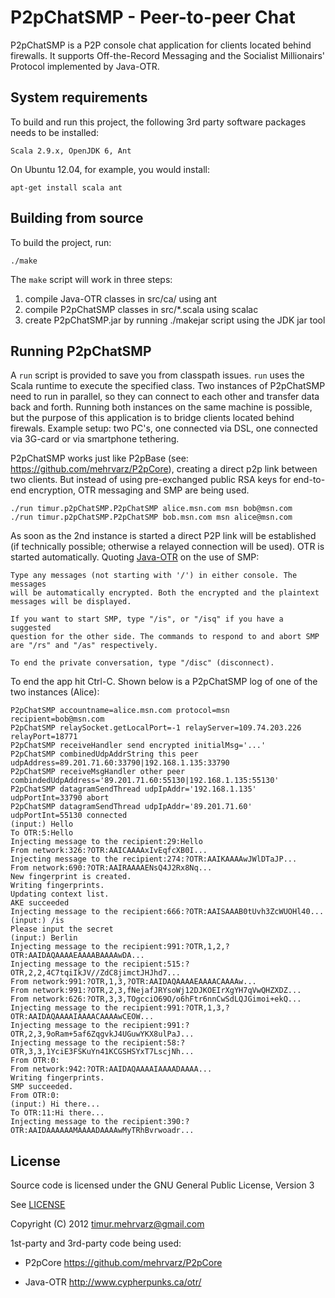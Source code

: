 P2pChatSMP - Peer-to-peer Chat
==============================

P2pChatSMP is a P2P console chat application for clients located behind firewalls. It supports Off-the-Record Messaging and the Socialist Millionairs' Protocol implemented by Java-OTR.


System requirements
-------------------

To build and run this project, the following 3rd party software packages needs to be installed: 

    Scala 2.9.x, OpenJDK 6, Ant

On Ubuntu 12.04, for example, you would install:

    apt-get install scala ant


Building from source
--------------------

To build the project, run:

    ./make

The `make` script will work in three steps:

  1. compile Java-OTR classes in src/ca/ using ant
  2. compile P2pChatSMP classes in src/*.scala using scalac
  3. create P2pChatSMP.jar by running ./makejar script using the JDK jar tool


Running P2pChatSMP
------------------

A `run` script is provided to save you from classpath issues. `run` uses the Scala runtime to execute the specified class. Two instances of P2pChatSMP need to run in parallel, so they can connect to each other and transfer data back and forth. Running both instances on the same machine is possible, but the purpose of this application is to bridge clients located behind firewals. Example setup: two PC's, one connected via DSL, one connected via 3G-card or via smartphone tethering. 

P2pChatSMP works just like P2pBase (see: https://github.com/mehrvarz/P2pCore), creating a direct p2p link between two clients. But instead of using pre-exchanged public RSA keys for end-to-end encryption, OTR messaging and SMP are being used.

    ./run timur.p2pChatSMP.P2pChatSMP alice.msn.com msn bob@msn.com
    ./run timur.p2pChatSMP.P2pChatSMP bob.msn.com msn alice@msn.com

As soon as the 2nd instance is started a direct P2P link will be established (if technically possible; otherwise a relayed connection will be used). OTR is started automatically. Quoting [Java-OTR](http://www.cypherpunks.ca/otr/) on the use of SMP:

    Type any messages (not starting with '/') in either console. The messages 
    will be automatically encrypted. Both the encrypted and the plaintext 
    messages will be displayed.

    If you want to start SMP, type "/is", or "/isq" if you have a suggested
    question for the other side. The commands to respond to and abort SMP
    are "/rs" and "/as" respectively.
 
    To end the private conversation, type "/disc" (disconnect).

To end the app hit Ctrl-C. Shown below is a P2pChatSMP log of one of the two instances (Alice):

    P2pChatSMP accountname=alice.msn.com protocol=msn recipient=bob@msn.com
    P2pChatSMP relaySocket.getLocalPort=-1 relayServer=109.74.203.226 relayPort=18771
    P2pChatSMP receiveHandler send encrypted initialMsg='...'
    P2pChatSMP combinedUdpAddrString this peer udpAddress=89.201.71.60:33790|192.168.1.135:33790
    P2pChatSMP receiveMsgHandler other peer combindedUdpAddress='89.201.71.60:55130|192.168.1.135:55130'
    P2pChatSMP datagramSendThread udpIpAddr='192.168.1.135' udpPortInt=33790 abort
    P2pChatSMP datagramSendThread udpIpAddr='89.201.71.60' udpPortInt=55130 connected
    (input:) Hello
    To OTR:5:Hello
    Injecting message to the recipient:29:Hello
    From network:326:?OTR:AAICAAAAxIvEqfcXB0I...
    Injecting message to the recipient:274:?OTR:AAIKAAAAwJWlDTaJP...
    From network:690:?OTR:AAIRAAAAENsQ4J2Rx8Nq...
    New fingerprint is created.
    Writing fingerprints.
    Updating context list.
    AKE succeeded
    Injecting message to the recipient:666:?OTR:AAISAAAB0tUvh3ZcWUOHl40...
    (input:) /is
    Please input the secret
    (input:) Berlin
    Injecting message to the recipient:991:?OTR,1,2,?OTR:AAIDAQAAAAEAAAABAAAAwDA...
    Injecting message to the recipient:515:?OTR,2,2,4C7tqiIkJV//ZdC8jimctJHJhd7...
    From network:991:?OTR,1,3,?OTR:AAIDAQAAAAEAAAACAAAAw...
    From network:991:?OTR,2,3,fNejafJRYsoWj12DJKOEIrXgYH7qVwQHZXDZ...
    From network:626:?OTR,3,3,TOgcciO69O/o6hFtr6nnCwSdLQJGimoi+ekQ...
    Injecting message to the recipient:991:?OTR,1,3,?OTR:AAIDAQAAAAIAAAACAAAAwCEOW...
    Injecting message to the recipient:991:?OTR,2,3,9oRam+5af6ZqgvkJ4UGuwYKX8ulPaJ...
    Injecting message to the recipient:58:?OTR,3,3,1YciE3FSKuYn41KCGSHSYxT7LscjNh...
    From OTR:0:
    From network:942:?OTR:AAIDAQAAAAIAAAADAAAA...
    Writing fingerprints.
    SMP succeeded.
    From OTR:0:
    (input:) Hi there...
    To OTR:11:Hi there...
    Injecting message to the recipient:390:?OTR:AAIDAAAAAAMAAAADAAAAwMyTRhBvrwoadr...

License
-------

Source code is licensed under the GNU General Public License, Version 3

See [LICENSE](blob/master/LICENSE)

Copyright (C) 2012 timur.mehrvarz@gmail.com

1st-party and 3rd-party code being used:

- P2pCore https://github.com/mehrvarz/P2pCore

- Java-OTR http://www.cypherpunks.ca/otr/



